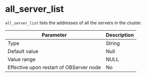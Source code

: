 # all_server_list

`all_server_list` lists the addresses of all the servers in the cluster.

| **Parameter** | **Description** |
|------------------|--------|
| Type | String |
| Default value | Null |
| Value range | NULL |
| Effective upon restart of OBServer node | No |